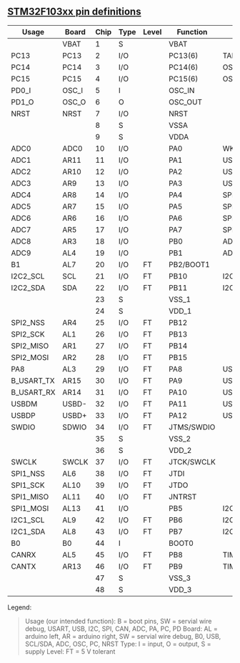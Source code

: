 ## [STM32F103xx pin definitions](https://www.lcsc.com/datasheet/lcsc_datasheet_2302211130_STMicroelectronics-STM32F103C8T6_C8734.pdf)

| Usage      | Board | Chip | Type      | Level | Function   | Alternate                                    | Remap                                         |
| ---------- | ----- | ---- | --------- | ----- | ---------- | -------------------------------------------- | --------------------------------------------- |
|            | VBAT  | 1    | S         |       | VBAT       |                                              |                                               |
| PC13       | PC13  | 2    | I/O       |       | PC13(6)    | TAMPER-RTC                                   |                                               |
| PC14       | PC14  | 3    | I/O       |       | PC14(6)    | OSC32_IN                                     |                                               |
| PC15       | PC15  | 4    | I/O       |       | PC15(6)    | OSC32_OUT                                    |                                               |
| PD0_I      | OSC_I | 5    | I         |       | OSC_IN     |                                              | PD0(7)                                        |
| PD1_O      | OSC_O | 6    | O         |       | OSC_OUT    |                                              | PD1(7)                                        |
| NRST       | NRST  | 7    | I/O       |       | NRST       |                                              |                                               |
|            |       | 8    | S         |       | VSSA       |                                              |                                               |
|            |       | 9    | S         |       | VDDA       |                                              |                                               |
| ADC0       | ADC0  | 10   | I/O       |       | PA0        | WKUP/USART2_CTS(9)/ADC12_IN0/TIM2_CH1_ETR(9) |                                               |
| ADC1       | AR11  | 11   | I/O       |       | PA1        | USART2_RTS(9)/ADC12_IN1/TIM2_CH2(9)          |                                               |
| ADC2       | AR10  | 12   | I/O       |       | PA2        | USART2_TX(9)/ADC12_IN2/TIM2_CH3(9)           |                                               |
| ADC3       | AR9   | 13   | I/O       |       | PA3        | USART2_RX(9)/ADC12_IN3/TIM2_CH4(9)           |                                               |
| ADC4       | AR8   | 14   | I/O       |       | PA4        | SPI1_NSS(9)/USART2_CK(9)/ADC12_IN4           |                                               |
| ADC5       | AR7   | 15   | I/O       |       | PA5        | SPI1_SCK(9)/ADC12_IN5                        |                                               |
| ADC6       | AR6   | 16   | I/O       |       | PA6        | SPI1_MISO(9)/ADC12_IN6/TIM3_CH1(9)           | TIM1_BKIN                                     |
| ADC7       | AR5   | 17   | I/O       |       | PA7        | SPI1_MOSI(9)/ADC12_IN7/TIM3_CH2(9)           | TIM1_CH1N                                     |
| ADC8       | AR3   | 18   | I/O       |       | PB0        | ADC12_IN8/TIM3_CH3(9)                        | TIM1_CH2N                                     |
| ADC9       | AL4   | 19   | I/O       |       | PB1        | ADC12_IN9/TIM3_CH4(9)                        | TIM1_CH3N                                     |
| B1         | AL7   | 20   | I/O       | FT    | PB2/BOOT1  |                                              |                                               |
| I2C2_SCL   | SCL   | 21   | I/O       | FT    | PB10       | I2C2_SCL/USART3_TX(9)                        | TIM2_CH3                                      |
| I2C2_SDA   | SDA   | 22   | I/O       | FT    | PB11       | I2C2_SDA/USART3_RX(9)                        | TIM2_CH4                                      |
|            |       | 23   | S         |       | VSS_1      |                                              |                                               |
|            |       | 24   | S         |       | VDD_1      |                                              |                                               |
| SPI2_NSS   | AR4   | 25   | I/O       | FT    | PB12       |                                              | SPI2_NSS/I2C2_SMBAl/USART3_CK(9)/TIM1_BKIN(9) |
| SPI2_SCK   | AL1   | 26   | I/O       | FT    | PB13       |                                              | SPI2_SCK/USART3_CTS(9)/TIM1_CH1N(9)           |
| SPI2_MISO  | AR1   | 27   | I/O       | FT    | PB14       |                                              | SPI2_MISO/USART3_RTS(9) TIM1_CH2N(9)          |
| SPI2_MOSI  | AR2   | 28   | I/O       | FT    | PB15       |                                              | SPI2_MOSI/TIM1_CH3N(9)                        |
| PA8        | AL3   | 29   | I/O       | FT    | PA8        | USART1_CK/TIM1_CH1(9)/MCO                    |                                               |
| B_USART_TX | AR15  | 30   | I/O       | FT    | PA9        | USART1_TX(9)/TIM1_CH2(9)                     |                                               |
| B_USART_RX | AR14  | 31   | I/O       | FT    | PA10       | USART1_RX(9)/TIM1_CH3(9)                     |                                               |
| USBDM      | USBD- | 32   | I/O       | FT    | PA11       | USART1_CTS/CANRX(9)/USBDM/TIM1_CH4(9)        |                                               |
| USBDP      | USBD+ | 33   | I/O       | FT    | PA12       | USART1_RTS/CANTX(9)/USBDP/TIM1_ETR(9)        |                                               |
| SWDIO      | SDWIO | 34   | I/O       | FT    | JTMS/SWDIO |                                              | PA13                                          |
|            |       | 35   | S         |       | VSS_2      |                                              |                                               |
|            |       | 36   | S         |       | VDD_2      |                                              |                                               |
| SWCLK      | SWCLK | 37   | I/O       | FT    | JTCK/SWCLK |                                              | PA14                                          |
| SPI1_NSS   | AL6   | 38   | I/O       | FT    | JTDI       |                                              | TIM2_CH1_ETR/PA15/SPI1_NSS                    |
| SPI1_SCK   | AL10  | 39   | I/O       | FT    | JTDO       |                                              | TIM2_CH2/PB3 TRACESWO/SPI1_SCK                |
| SPI1_MISO  | AL11  | 40   | I/O       | FT    | JNTRST     |                                              | TIM3_CH1/PB4/SPI1_MISO                        |
| SPI1_MOSI  | AL13  | 41   | I/O       |       | PB5        | I2C1_SMBAl                                   | TIM3_CH2/SPI1_MOSI                            |
| I2C1_SCL   | AL9   | 42   | I/O       | FT    | PB6        | I2C1_SCL(9)/TIM4_CH1(9)                      | USART1_TX                                     |
| I2C1_SDA   | AL8   | 43   | I/O       | FT    | PB7        | I2C1_SDA(9)/TIM4_CH2(9)                      | USART1_RX                                     |
| B0         | B0    | 44   | I         |       | BOOT0      |                                              |                                               |
| CANRX      | AL5   | 45   | I/O       | FT    | PB8        | TIM4_CH3(9)                                  | I2C1_SCL/CANRX                                |
| CANTX      | AR13  | 46   | I/O       | FT    | PB9        | TIM4_CH4(9)                                  | I2C1_SDA/CANTX                                |
|            |       | 47   | S         |       | VSS_3      |                                              |                                               |
|            |       | 48   | S         |       | VDD_3      |                                              |                                               |

Legend:
> Usage (our intended function): B = boot pins, SW = servial wire debug, USART, USB, I2C, SPI, CAN, ADC, PA, PC, PD
> Board: AL = arduino left, AR = arduino right, SW = servial wire debug, B0, USB, SCL/SDA, ADC, OSC, PC, NRST
> Type: I = input, O = output, S = supply
> Level: FT = 5 V tolerant
